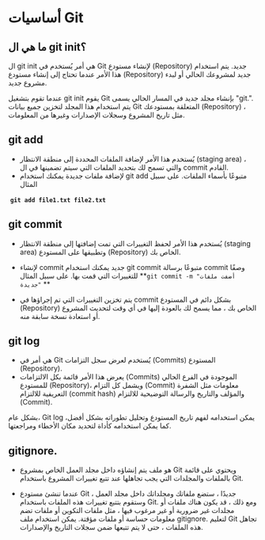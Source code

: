 # أساسيات Git



## ما هي ال git init؟

ال git init هي أمر يُستخدم في Git لإنشاء مستودع (Repository) جديد. يتم استخدام هذا الأمر عندما تحتاج إلى إنشاء مستودع (Repository) جديد لمشروعك الحالي أو لبدء مشروع جديد.

عندما تقوم بتشغيل git init يقوم Git بإنشاء مجلد جديد في المسار الحالي يسمى "git.". يتم استخدام هذا المجلد لتخزين جميع بيانات Git المتعلقة بمستودعك (Repository) ، مثل تاريخ المشروع وسجلات الإصدارات وغيرها من المعلومات.



## **git add**

-  يُستخدم هذا الأمر لإضافة الملفات المحددة إلى منطقة الانتظار  (staging area) ، والتي تسمح لك بتحديد الملفات التي سيتم تضمينها في ال  commit القادم.
-  لإضافة ملفات جديدة يمكنك استخدام git add متبوعًا بأسماء الملفات. على سبيل المثال 

​			 **`git add file1.txt file2.txt`**

## **git commit**

-  يُستخدم هذا الأمر لحفظ التغييرات التي تمت إضافتها إلى منطقة  الانتظار (staging area) وتطبيقها على المستودع (Repository) الخاص بك.
-  لإنشاء commit جديد يمكنك استخدام git commit متبوعًا برسالة commit وصفًا للتغييرات التي قمت بها. على سبيل المثال  **`git commit -m "أضفت ملفات جديدة"` **

-  يتم تخزين التغييرات التي تم إجراؤها في commit بشكل دائم في المستودع  (Repository) الخاص بك ، مما يسمح لك بالعودة إليها في أي وقت لتحديث  المشروع أو استعادة نسخة سابقة منه.

## **git log**

- هي أمر في Git يُستخدم لعرض سجل التزامات (Commits) المستودع (Repository).
- يعرض هذا الأمر قائمة بكل الالتزامات (Commits) الموجودة في الفرع  الحالي للمستودع (Repository)، ويشمل كل التزام (Commit) معلومات مثل  الشفرة التعريفية للالتزام (commit hash) والمؤلف والتاريخ والرسالة  التوضيحية للالتزام (Commit).

بشكل عام، Git log يمكن استخدامه لفهم تاريخ المستودع وتحليل تطوراته  بشكل أفضل، كما يمكن استخدامه كأداة لتحديد مكان الأخطاء ومراجعتها.

## **gitignore.**

-  هو ملف يتم إنشاؤه داخل مجلد العمل الخاص بمشروع Git ويحتوي على قائمة بالملفات والمجلدات التي يجب تجاهلها عند تتبع تغييرات المشروع باستخدام  Git.

-  عندما تنشئ مستودع Git جديدًا ، ستضع ملفاتك ومجلداتك داخل مجلد العمل ، وستقوم بتتبع تغييرات هذه الملفات باستخدام Git. ومع ذلك ، قد يكون هناك  ملفات أو مجلدات غير ضرورية أو غير مرغوب فيها ، مثل ملفات التكوين أو  ملفات تضم معلومات حساسة أو ملفات مؤقتة. يمكن استخدام ملف gitignore.  لتعليم Git تجاهل هذه الملفات ، حتى لا يتم تتبعها ضمن سجلات التاريخ  والإصدارات.

